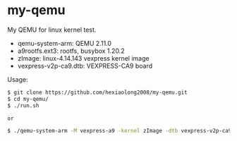# my-qemu
My QEMU for linux kernel test.

* qemu-system-arm: QEMU 2.11.0
* a9rootfs.ext3: rootfs, busybox 1.20.2
* zImage: linux-4.14.143 vexpress kernel image
* vexpress-v2p-ca9.dtb: VEXPRESS-CA9 board


Usage:

```sh
$ git clone https://github.com/hexiaolong2008/my-qemu.git
$ cd my-qemu/
$ ./run.sh

or

$ ./qemu-system-arm -M vexpress-a9 -kernel zImage -dtb vexpress-v2p-ca9.dtb -sd a9rootfs.ext3 -append "root=/dev/mmcblk0 rw"
```
